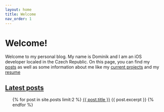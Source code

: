 ```yaml
---
layout: home
title: Welcome
nav_order: 1
---
```


# Welcome!

Welcome to my personal blog. My name is Dominik and I am an iOS developer localed in the Czech Republic. On this page, you can find my [posts](https://dominikgrodl.github.io/posts/) as well as some information about me like my [current projects]() and my [resume]()

## [Latest posts](/posts)

<ul>
  {% for post in site.posts limit:2 %}
   <a href="{{ post.url }}">{{ post.title }}</a>
  {{ post.excerpt }}
{% endfor %}
</ul>
